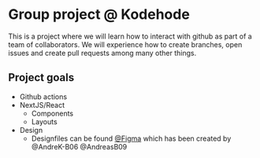 
# Group project @ Kodehode
This is a project where we will learn how to interact with github as part of a team of collaborators. We will experience how to create branches, open issues and create pull requests among many other things.

## Project goals
- Github actions
- NextJS/React
  - Components
  - Layouts
- Design
  - Designfiles can be found [@Figma](https://www.figma.com/team_invite/redeem/pEeYaFrpcJJ2Rw8eLWVBKR) which has been created by @AndreK-B06 @AndreasB09